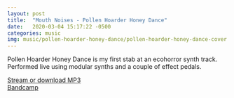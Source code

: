 ```yaml
---
layout: post
title:  "Mouth Noises - Pollen Hoarder Honey Dance"
date:   2020-03-04 15:17:22 -0500
categories: music
img: music/pollen-hoarder-honey-dance/pollen-hoarder-honey-dance-cover.jpg
---
```

Pollen Hoarder Honey Dance is my first stab at an ecohorror synth track. Performed live using modular synths and a couple of effect pedals. 

[Stream or download MP3](/assets/audio/mouth-noises/mouth%20noises%20-%20pollen%20hoarder%20honey%20dance.mp3)  
[Bandcamp](https://mouthnoises.bandcamp.com/track/pollen-hoarder-honey-dance)
